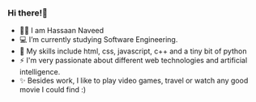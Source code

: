 ### Hi there!👋


- 👦🏽 I am Hassaan Naveed
- 💻 I’m currently studying Software Engineering.
- 🔨 My skills include html, css, javascript, c++ and a tiny bit of python
- ⚡ I'm very passionate about different web technologies and artificial intelligence.
- ✨ Besides work, I like to play video games, travel or watch any good movie I could find :)
